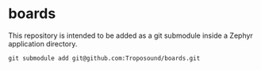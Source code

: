 # boards
This repository is intended to be added as a git submodule inside a Zephyr application directory.

```git submodule add git@github.com:Troposound/boards.git```
